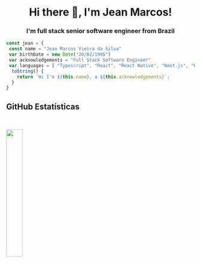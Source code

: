 <h1 align="center">Hi there 👋, I'm Jean Marcos!</h1>

<h3 align="center">I'm full stack senior software engineer from Brazil</h3>

```javascript
const jean = {
 const name = "Jean Marcos Vieira da Silva"
 var birthDate = new Date("20/02/1995")
 var acknowledgements = "Full Stack Software Engineer"
 var languages = [ "Typescript", "React", "React Native", "Next.js", "React Testing Library", "Jest", "Flutter", "Node.js", "PHP", "Laravel", "MySql"]
  toString() {
    return `Hi I'm ${this.name}, a ${this.acknowledgements}`;
  }
}
```

 ## **GitHub Estatísticas**

<br/>
<p align="left">
  <!-- <img width="69.5%" src="https://github-readme-stats.vercel.app/api?username=jeanmarcos552&show_icons=true&hide_border=true" /> -->
  <img width="29.5%" src="https://github-readme-stats.vercel.app/api/top-langs/?username=jeanmarcos552&theme=dracula&hide_langs_below=1" />
</p>
<br>


 <!-- <img align="center" src="https://github-readme-stats.vercel.app/api?username=jeanmarcos552&show_icons=true&theme=dracula&line_height=27" alt="JEAN MARCOS"/> -->


[instagram]: https://www.instagram.com/jieaan/
[linkedin]: https://www.linkedin.com/in/jean-marcos-80119a117/

